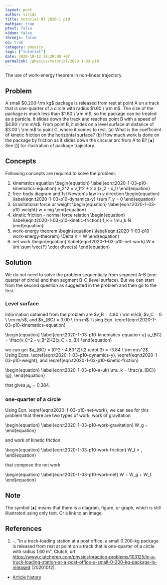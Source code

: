 ```yaml
---
layout: post
author: viridi
title: tutorial-03 2020-1 p10
mathjax: true
ptext: false
x3dom: false
threejs: false
oo: true
category: physics
tags: ["tutorial"]
date: 2020-10-12 18:20:00 +07
permalink: /physics/tutorial/2020-1-03-p10
---
```

The use of work-energy theorem in non-linear trajectory.


## Problem
A small $0.200-\rm kg$ package is released from rest at point A on a track that is one-quarter of a circle with radius $1.60 \ \rm m$. The size of the package is much less than $1.60 \ \rm m$, so the package can be treated as a particle. It slides down the track and reaches point B with a speed of $4.80 \ \rm m/s$. From point B, it slides on a level surface at distance of $3.00 \ \rm m$ to point C, where it comes to rest. (a) What is the coefficient of kinetic friction on the horizontal surface? (b) How much work is done on the package by friction as it slides down the circular arc from A to B? [&#8718;] See [[1](#ref1)] for illustration of package trajectory.


## Concepts
Following concepts are required to solve the problem:
1. kinematics equation
\begin{equation}
\label{eqn:t2020-1-03-p10-kinematics-equation}
v_2^2 = v_1^2 + 2 a (x_2 - x_1)
\end{equation}
2. free-body diagram and 1st Newton's law in $y$ direction
\begin{equation}
\label{eqn:t2020-1-03-p10-dynamics-y}
\sum F_y = 0
\end{equation}
3. Gravitational force or weight
\begin{equation}
\label{eqn:t2020-1-03-p10-weight}
w = mg
\end{equation}
4. kinetic friction - normal force relation
\begin{equation}
\label{eqn:t2020-1-03-p10-kinetic-friction}
f_k = \mu_k N
\end{equation}
5. work-energy theorem
\begin{equation}
\label{eqn:t2020-1-03-p10-work-energy-theorem}
\Delta K = W
\end{equation}
5. net work
\begin{equation}
\label{eqn:t2020-1-03-p10-net-work}
W = \int \sum \vec{F} \cdot d\vec{s}
\end{equation}


## Solution
We do not need to solve the problem sequentially from segment A-B (one-quarter of circle) and then segment B-C (level surface). But we can start from the second question as suggested in the problem and then go to the first.

### Level surface
Information obtained from the problem are $v_B = 4.80 \ \rm m/s$, $v_C = 0 \ \rm m/s$, and $x_{BC} = 3.00 \ \rm m$. Using Eqn. \eqref{eqn:t2020-1-03-p10-kinematics-equation}

\begin{equation}
\label{eqn:t2020-1-03-p10-kinematics-equation-a}
a_{BC} = \frac{v_C^2 - v_B^2}{2(x_C - x_B)}
\end{equation}

we can get $a_{BC} = (0^2 - 4.80^2)/(2 \cdot 3) =  -3.84 \ \rm m/s^2$. Using Eqns. \eqref{eqn:t2020-1-03-p10-dynamics-y}, \eqref{eqn:t2020-1-03-p10-weight}, and \eqref{eqn:t2020-1-03-p10-kinetic-friction}

\begin{equation}
\label{eqn:t2020-1-03-p10-a-uk}
\mu_k = \frac{a_{BC}}{g},
\end{equation}

that gives $\mu_k = 0.384$.

### one-quarter of a circle
Using Eqn. \eqref{eqn:t2020-1-03-p10-net-work}, we can see for this problem that there are two types of work, work of gravitation

\begin{equation}
\label{eqn:t2020-1-03-p10-work-gravitation}
W_g = 
\end{equation}

and work of kinetic friction

\begin{equation}
\label{eqn:t2020-1-03-p10-work-friction}
W_f = ,
\end{equation}

that compose the net work

\begin{equation}
\label{eqn:t2020-1-03-p10-work-net}
W = W_g + W_f.
\end{equation}


## Note
The symbol [&#8718;] means that there is a diagram, figure, or graph, which is still illustrated using only text. Or a link to an image.


## References
1. <a name="ref1"></a>-, "In a truck-loading station at a post office, a small 0.200-kg package is released from rest at point on a track that is one-quarter of a circle with radius 1.60 m", Clutch, url <https://www.clutchprep.com/physics/practice-problems/103125/in-a-truck-loading-station-at-a-post-office-a-small-0-200-kg-package-is-released> [20201012].

+ [Article history](https://github.com/butiran/butiran.github.io/commits/master/_posts/phys/tutorial/2020-10-12-tutorial-03-2020-1-p10.md)
